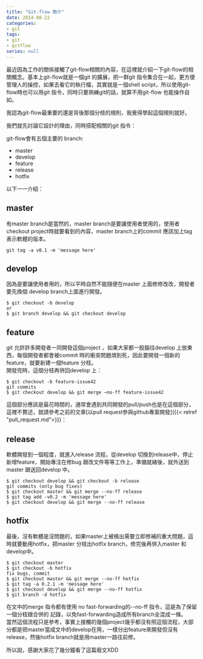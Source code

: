 ```yaml
---
title: "Git-flow 簡介"
date: 2014-08-22
categories:
- git
tags:
- git
- gitflow
series: null
---
```


最近因為工作的關係接觸了git-flow相關的內容，在這裡就介紹一下git-flow的相關概念。基本上git-flow就是一個git 的擴展，把一群git 指令集合在一起，更方便管理人的操控，如果去看它的執行檔，其實就是一個shell script，所以使用git-flow時也可以用git 指令，同時只要熟練git的話，就算不用git-flow 也能操作自如。  

我認為git-flow最重要的還是背後那個分枝的規則，我覺得學起這個規則就好。
<!--more-->

我們就先討論它設計的理由，同時搭配相關的git 指令：  

git-flow會有五個主要的 branch:
* master
* develop
* feature
* release
* hotfix

以下一一介紹：  

## master
有master branch是當然的，master branch是要讓使用者使用的，使用者checkout project時就要看到的內容，master branch上的commit 應該加上tag表示軟體的版本。  
```shell
git tag -a v0.1 -m 'message here'
```

## develop
因為是要讓使用者用的，所以平時自然不能隨便在master 上面修修改改，開發者要先換個 develop branch上面進行開發。  
```shell
$ git checkout -b develop
or
$ git branch develop && git checkout develop
```

## feature
git 允許許多開發者一同開發這個project ，如果大家都一股腦往develop 上放東西，每個開發者都會被commit 時的衝突問題煩到死，因此要開發一個新的feature，就要新建一個feature 分枝。  
開發完時，這個分枝再併回develop 上：
```shell
$ git checkout -b feature-issue42
git commits
$ git checkout develop && git merge –no-ff feature-issue42
```
這個部分應該是最花時間的，通常會遇到共同開發的pull/push也是在這個部分，這裡不贅述，就請參考之前的文章[以pull request參與github專案開發]({{< relref "pull_request.md">}})：   

## release
軟體開發到一個程度，就進入release 流程，從develop 切換到release中，停止新增feature，開始專注在修bug 跟改文件等等工作上，準備就緒後，就外送到master 跟送回develop 中。  
```shell
$ git checkout develop && git checkout -b release
git commits (only bug fixes)
$ git checkout master && git merge --no-ff release
$ git tag add -v0.2 -m 'message here'
$ git checkout develop && git merge --no-ff release
```

## hotfix
最後，沒有軟體是沒問題的，如果master上被檢出需要立即修補的重大問題，這時就要動用hotfix，把master 分枝出hotfix branch，修完後再併入master 和develop中。  
```shell
$ git checkout master
$ git checkout -b hotfix
fix bugs, commit
$ git checkout master && git merge --no-ff hotfix
$ git tag -a 0.2.1 -m 'message here'
$ git checkout develop && git merge --no-ff hotfix
$ git branch -d hotfix
```

在文中的merge 指令都有使用 no fast-forwarding的--no-ff 指令，這是為了保留一個分枝跟合併的 記錄，以免fast-forwarding造成所有branch全混成一條。  
當然這個流程只是參考，事實上接觸的幾個project幾乎都沒有照這個流程，大部分都是把master當成文中的develop在用，一樣分出feature來開發但沒有release，然後hotfix branch就是用master一路往前修。  

所以說，感謝大家花了幾分鐘看了這篇廢文XDD 